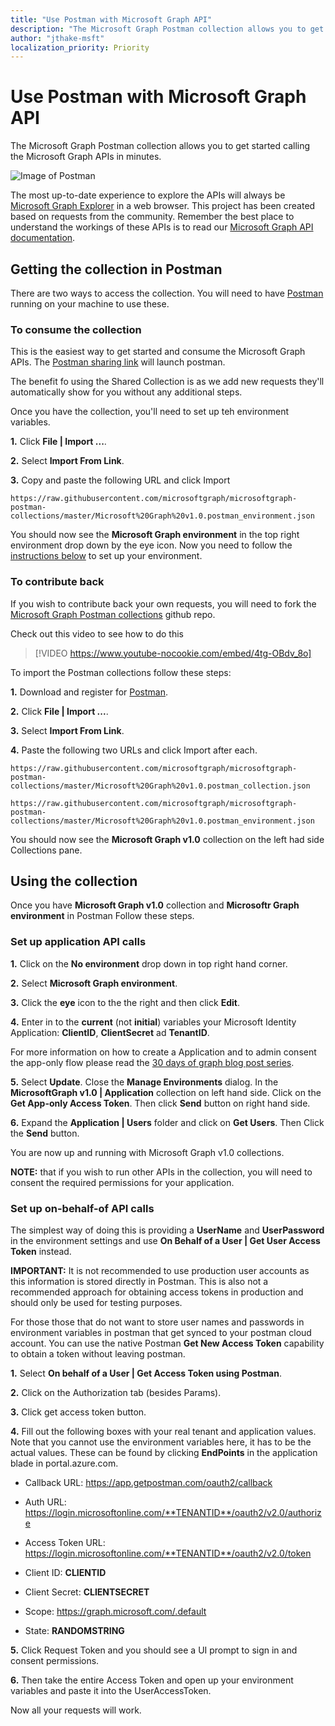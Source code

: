 ```yaml
---
title: "Use Postman with Microsoft Graph API"
description: "The Microsoft Graph Postman collection allows you to get started calling the Microsoft Graph APIs in minutes."
author: "jthake-msft"
localization_priority: Priority
---
```


# Use Postman with Microsoft Graph API

The Microsoft Graph Postman collection allows you to get started calling the Microsoft Graph APIs in minutes.

![Image of Postman](https://github.com/microsoftgraph/microsoftgraph-postman-collections/blob/master/images/postman.png?raw=true)

The most up-to-date experience to explore the APIs will always be [Microsoft Graph Explorer](https://developer.microsoft.com/en-us/graph/graph-explorer) in a web browser. This project has been created based on requests from the community. Remember the best place to understand the workings of these APIs is to read our [Microsoft Graph API documentation](https://docs.microsoft.com/en-us/graph/).

## Getting the collection in Postman
There are two ways to access the collection. You will need to have [Postman](https://www.getpostman.com/) running on your machine to use these.

### To consume the collection
This is the easiest way to get started and consume the Microsoft Graph APIs. The [Postman sharing link](https://www.getpostman.com/collections/d89a737b5f0c0825898a) will launch postman.

The benefit fo using the Shared Collection is as we add new requests they'll automatically show for you without any additional steps.

Once you have the collection, you'll need to set up teh environment variables.

**1.** Click **File | Import ...**.

**2.** Select **Import From Link**.

**3.** Copy and paste the following URL and click Import

`https://raw.githubusercontent.com/microsoftgraph/microsoftgraph-postman-collections/master/Microsoft%20Graph%20v1.0.postman_environment.json`

You should now see the **Microsoft Graph environment** in the top right environment drop down by the eye icon. Now you need to follow the [instructions below](using-the-collection) to set up your environment.

### To contribute back
If you wish to contribute back your own requests, you will need to fork the [Microsoft Graph Postman collections](https://github.com/microsoftgraph/microsoftgraph-postman-collections) github repo. 

Check out this video to see how to do this
> [!VIDEO https://www.youtube-nocookie.com/embed/4tg-OBdv_8o]

To import the Postman collections follow these steps:

**1.** Download and register for [Postman](https://www.getpostman.com/).

**2.** Click **File | Import ...**.

**3.** Select **Import From Link**.

**4.** Paste the following two URLs and click Import after each.

`https://raw.githubusercontent.com/microsoftgraph/microsoftgraph-postman-collections/master/Microsoft%20Graph%20v1.0.postman_collection.json`

`https://raw.githubusercontent.com/microsoftgraph/microsoftgraph-postman-collections/master/Microsoft%20Graph%20v1.0.postman_environment.json`

You should now see the **Microsoft Graph v1.0** collection on the left had side Collections pane.

## Using the collection
Once you have **Microsoft Graph v1.0** collection and **Microsoftr Graph environment** in Postman Follow these steps.

### Set up application API calls
**1.** Click on the **No environment** drop down in top right hand corner.

**2.** Select **Microsoft Graph environment**.

**3.** Click the **eye** icon to the the right and then click **Edit**.

**4.** Enter in to the **current** (not **initial**) variables your Microsoft Identity Application: **ClientID**, **ClientSecret** ad **TenantID**. 

For more information on how to create a Application and to admin consent the app-only flow please read the [30 days of graph blog post series](https://developer.microsoft.com/en-us/graph/blogs/30daysmsgraph-day-13-postman-to-make-microsoft-graph-calls/).

**5.** Select **Update**. Close the **Manage Environments** dialog. In the **MicrosoftGraph v1.0 | Application** collection on left hand side. Click on the **Get App-only Access Token**. Then click **Send** button on right hand side.

**6.** Expand the **Application | Users** folder and click on **Get Users**. Then Click the **Send** button.

You are now up and running with Microsoft Graph v1.0 collections.

**NOTE:** that if you wish to run other APIs in the collection, you will need to consent the required permissions for your application.

### Set up on-behalf-of API calls
The simplest way of doing this is providing a **UserName** and **UserPassword** in the environment settings and use **On Behalf of a User | Get User Access Token** instead. 

**IMPORTANT:** It is not recommended to use production user accounts as this information is stored directly in Postman. This is also not a recommended approach for obtaining access tokens in production and should only be used for testing purposes.

For those those that do not want to store user names and passwords in environment variables in postman that get synced to your postman cloud account. You can use the native Postman **Get New Access Token** capability to obtain a token without leaving postman.

**1.** Select **On behalf of a User | Get Access Token using Postman**.

**2.** Click on the Authorization tab (besides Params).

**3.** Click get access token button.

**4.** Fill out the following boxes with your real tenant and application values. Note that you cannot use the environment variables here, it has to be the actual values. These can be found by clicking **EndPoints** in the application blade in portal.azure.com.

- Callback URL: https://app.getpostman.com/oauth2/callback

- Auth URL: https://login.microsoftonline.com/**TENANTID**/oauth2/v2.0/authorize

- Access Token URL: https://login.microsoftonline.com/**TENANTID**/oauth2/v2.0/token

- Client ID: **CLIENTID**

- Client Secret: **CLIENTSECRET**

- Scope: https://graph.microsoft.com/.default

- State: **RANDOMSTRING**

 
**5.** Click Request Token and you should see a UI prompt to sign in and consent permissions.

**6.** Then take the entire Access Token and open up your environment variables and paste it into the UserAccessToken.

Now all your requests will work.
